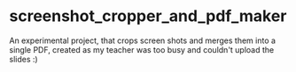 # screenshot_cropper_and_pdf_maker
An experimental project, that crops screen shots and merges them into a single PDF, created as my teacher was too busy and couldn't upload the slides :)
